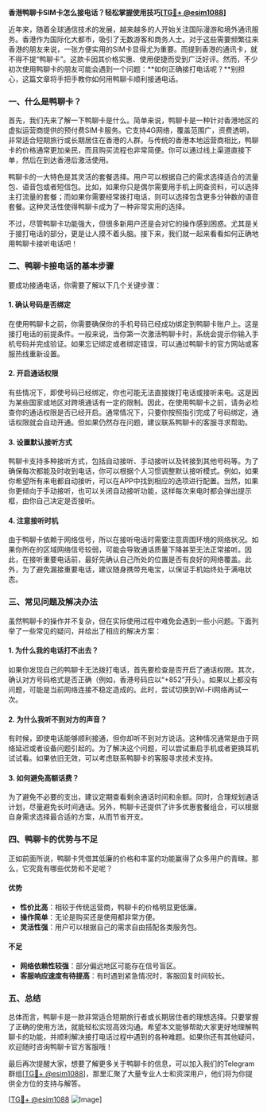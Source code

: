 **香港鸭聊卡SIM卡怎么接电话？轻松掌握使用技巧[[TG💪+ @esim1088](https://t.me/s/esim1088)]**

近年来，随着全球通信技术的发展，越来越多的人开始关注国际漫游和境外通讯服务。香港作为国际化大都市，吸引了无数游客和商务人士。对于这些需要频繁往来香港的朋友来说，一张方便实用的SIM卡显得尤为重要。而提到香港的通讯卡，就不得不提“鸭聊卡”。这款卡因其价格实惠、使用便捷而受到广泛好评。然而，不少初次使用鸭聊卡的朋友可能会遇到一个问题：**如何正确接打电话呢？**别担心，这篇文章将手把手教你如何用鸭聊卡顺利接通电话。

### 一、什么是鸭聊卡？

首先，我们先来了解一下鸭聊卡是什么。简单来说，鸭聊卡是一种针对香港地区的虚拟运营商提供的预付费SIM卡服务。它支持4G网络，覆盖范围广，资费透明，非常适合短期旅行或长期居住在香港的人群。与传统的香港本地运营商相比，鸭聊卡的价格通常更加亲民，而且购买流程也非常简便。你可以通过线上渠道直接下单，然后在到达香港后激活使用。

鸭聊卡的一大特色是其灵活的套餐选择。用户可以根据自己的需求选择适合的流量包、语音包或者短信包。比如，如果你只是偶尔需要用手机上网查资料，可以选择主打流量的套餐；而如果你需要经常拨打电话，则可以选择包含更多分钟数的语音套餐。这种灵活性使得鸭聊卡成为了一种非常实用的选择。

不过，尽管鸭聊卡功能强大，但很多新用户还是会对它的操作感到困惑。尤其是关于接打电话的部分，更是让人摸不着头脑。接下来，我们就一起来看看如何正确地用鸭聊卡接听电话吧！

### 二、鸭聊卡接电话的基本步骤

要成功接通电话，你需要了解以下几个关键步骤：

#### 1. 确认号码是否绑定

在使用鸭聊卡之前，你需要确保你的手机号码已经成功绑定到鸭聊卡账户上。这是接打电话的前提条件。一般来说，当你第一次激活鸭聊卡时，系统会提示你输入手机号码并完成验证。如果忘记绑定或者绑定错误，可以通过鸭聊卡的官方网站或客服热线重新设置。

#### 2. 开启通话权限

有些情况下，即使号码已经绑定，你也可能无法直接拨打电话或接听来电。这是因为某些国家或地区对跨境通话有一定的限制。因此，在使用鸭聊卡之前，请务必检查你的通话权限是否已经开启。通常情况下，只要你按照指引完成了号码绑定，通话权限就会自动开通。但如果仍然存在问题，建议联系鸭聊卡的客服寻求帮助。

#### 3. 设置默认接听方式

鸭聊卡支持多种接听方式，包括自动接听、手动接听以及转接到其他号码等。为了确保每次都能及时收到电话，你可以根据个人习惯调整默认接听模式。例如，如果你希望所有来电都自动接听，可以在APP中找到相应的选项进行配置。当然，如果你更倾向于手动接听，也可以关闭自动接听功能，这样每次来电时都会弹出提示框，由你自己决定是否接听。

#### 4. 注意接听时机

由于鸭聊卡依赖于网络信号，所以在接听电话时需要注意周围环境的网络状况。如果你所在的区域网络信号较弱，可能会导致通话质量下降甚至无法正常接听。因此，在接听重要电话前，最好先确认自己所处的位置是否有良好的网络覆盖。此外，为了避免漏接重要电话，建议随身携带充电宝，以保证手机始终处于满电状态。

### 三、常见问题及解决办法

虽然鸭聊卡的操作并不复杂，但在实际使用过程中难免会遇到一些小问题。下面列举了一些常见的疑问，并给出了相应的解决方案：

#### 1. 为什么我的电话打不出去？

如果你发现自己的鸭聊卡无法拨打电话，首先要检查是否开启了通话权限。其次，确认对方号码格式是否正确（例如，香港号码应以“+852”开头）。如果以上都没有问题，可能是当前网络连接不稳定造成的。此时，尝试切换到Wi-Fi网络再试一次。

#### 2. 为什么我听不到对方的声音？

有时候，即使电话能够顺利接通，但你却听不到对方说话。这种情况通常是由于网络延迟或者设备问题引起的。为了解决这个问题，可以尝试重启手机或者更换耳机试试看。如果依旧无效，可以考虑联系鸭聊卡的客服寻求技术支持。

#### 3. 如何避免高额话费？

为了避免不必要的支出，建议定期查看剩余通话时间和余额。同时，合理规划通话计划，尽量避免长时间通话。另外，鸭聊卡还提供了许多优惠套餐组合，可以根据自身需求选择最合适的方案，从而节省开支。

### 四、鸭聊卡的优势与不足

正如前面所说，鸭聊卡凭借其低廉的价格和丰富的功能赢得了众多用户的青睐。那么，它究竟有哪些优势和不足呢？

#### 优势

- **性价比高**：相较于传统运营商，鸭聊卡的价格明显更低廉。
- **操作简单**：无论是购买还是使用都非常方便。
- **灵活性强**：用户可以根据自己的需求自由搭配各类服务包。

#### 不足

- **网络依赖性较强**：部分偏远地区可能存在信号盲区。
- **客服响应速度有待提高**：有时遇到紧急情况时，客服回复时间较长。

### 五、总结

总体而言，鸭聊卡是一款非常适合短期旅行者或长期居住者的理想选择。只要掌握了正确的使用方法，就能轻松实现高效沟通。希望本文能够帮助大家更好地理解鸭聊卡的功能，并顺利解决接打电话过程中遇到的各种难题。如果你还有其他疑问，欢迎随时咨询鸭聊卡官方客服哦！

最后再次提醒大家，想要了解更多关于鸭聊卡的信息，可以加入我们的Telegram群组[[TG💪+ @esim1088](https://t.me/s/esim1088)]，那里汇聚了大量专业人士和资深用户，他们将为你提供全方位的支持与解答。

[[TG💪+ @esim1088](https://t.me/s/esim1088) ![Image](https://i.postimg.cc/4NQfJmqS/Snipaste-2025-05-13-00-14-12.png)]